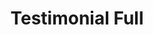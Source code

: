 ---
title: Testimonial Full
component: "testimonials"
seo:
  page_title:
  meta_description:
  featured_image: /uploads/featured-image.jpg
  featured_image_alt:
html_example:
  - |
    <div class="block bg-primary text-color-white">
      <div class="testimonial testimonial--full wrapper-md flow">
        <div class="testimonial__icon icon-xxl icon-fill-white">
          <svg width="45" height="41" viewBox="0 0 45 41" fill="none" xmlns="http://www.w3.org/2000/svg">
            <path d="M0.65 40.15C0.65 37.75 0.65 35.35 0.65 32.95C0.65 30.45 0.65 28 0.65 25.6C0.65 17.9 1.75 11.85 3.95 7.44999C6.15 3.05 10 0.749995 15.5 0.549992L18.35 6.4C15.25 6.69999 13.1 8.19999 11.9 10.9C10.8 13.5 10.25 17.65 10.25 23.35H18.2V40.15H0.65ZM27.05 40.15C27.05 37.75 27.05 35.35 27.05 32.95C27.05 30.45 27.05 28 27.05 25.6C27.05 17.9 28.15 11.85 30.35 7.44999C32.55 3.05 36.4 0.749995 41.9 0.549992L44.75 6.4C41.65 6.69999 39.5 8.19999 38.3 10.9C37.2 13.5 36.65 17.65 36.65 23.35H44.6V40.15H27.05Z"></path>
          </svg>
        </div>
        <div class="font-size-md text-align-center">"Mumblecore fashion axe flannel, meh mustache tumblr hexagon palo santo bitters. Food truck plaid heirloom chicharrones +1, cupping raclette tumeric kogi lomo beard. Man braid pickled selvage, butcher blue bottle paleo sus authentic DSA synth raw denim neutra vaporware heirloom mustache."</div>
        <div class="text-align-center">
          <div class="testimonial__image">
            <img src="https://source.unsplash.com/random/100x100?face" alt="" width="50" height="50">
          </div>
          <div class="fw-600">Max Conversion</div>
          <div class="text-style-slub">SEO Expert</div>
        </div>
      </div>
    </div>
css_example:
  - |
    .testimonial--full .testimonial__icon {
        margin: 0 auto;
    }

    .testimonial--full .testimonial__image img {
        width: 75px;
        height: 75px;
        object-fit: cover;
        border: 5px solid $white;
        border-radius: 50%;
        margin: 0 auto;
    }
---
